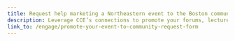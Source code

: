 ```yaml
---
title: Request help marketing a Northeastern event to the Boston community
description: Leverage CCE’s connections to promote your forums, lectures, or panels to local residents and community organizations.
link_to: /engage/promote-your-event-to-community-request-form
---
```

